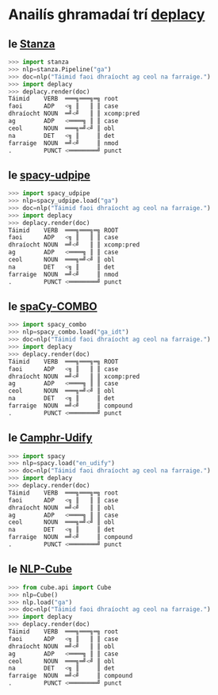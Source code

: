 # Anailís ghramadaí trí [deplacy](https://koichiyasuoka.github.io/deplacy/)

## le [Stanza](https://stanfordnlp.github.io/stanza)

```py
>>> import stanza
>>> nlp=stanza.Pipeline("ga")
>>> doc=nlp("Táimid faoi dhraíocht ag ceol na farraige.")
>>> import deplacy
>>> deplacy.render(doc)
Táimid    VERB  ═══╗═══╗═╗ root
faoi      ADP   <╗ ║   ║ ║ case
dhraíocht NOUN  ═╝<╝   ║ ║ xcomp:pred
ag        ADP   <════╗ ║ ║ case
ceol      NOUN  ═══╗═╝<╝ ║ obl
na        DET   <╗ ║     ║ det
farraige  NOUN  ═╝<╝     ║ nmod
.         PUNCT <════════╝ punct
```

## le [spacy-udpipe](https://github.com/TakeLab/spacy-udpipe)

```py
>>> import spacy_udpipe
>>> nlp=spacy_udpipe.load("ga")
>>> doc=nlp("Táimid faoi dhraíocht ag ceol na farraige.")
>>> import deplacy
>>> deplacy.render(doc)
Táimid    VERB  ═══╗═══╗═╗ ROOT
faoi      ADP   <╗ ║   ║ ║ case
dhraíocht NOUN  ═╝<╝   ║ ║ xcomp:pred
ag        ADP   <════╗ ║ ║ case
ceol      NOUN  ═══╗═╝<╝ ║ obl
na        DET   <╗ ║     ║ det
farraige  NOUN  ═╝<╝     ║ nmod
.         PUNCT <════════╝ punct
```

## le [spaCy-COMBO](https://github.com/KoichiYasuoka/spaCy-COMBO)

```py
>>> import spacy_combo
>>> nlp=spacy_combo.load("ga_idt")
>>> doc=nlp("Táimid faoi dhraíocht ag ceol na farraige.")
>>> import deplacy
>>> deplacy.render(doc)
Táimid    VERB  ═══╗═══╗═╗ ROOT
faoi      ADP   <╗ ║   ║ ║ case
dhraíocht NOUN  ═╝<╝   ║ ║ xcomp:pred
ag        ADP   <════╗ ║ ║ case
ceol      NOUN  ═══╗═╝<╝ ║ obl
na        DET   <╗ ║     ║ det
farraige  NOUN  ═╝<╝     ║ compound
.         PUNCT <════════╝ punct
```

## le [Camphr-Udify](https://camphr.readthedocs.io/en/latest/notes/udify.html)

```py
>>> import spacy
>>> nlp=spacy.load("en_udify")
>>> doc=nlp("Táimid faoi dhraíocht ag ceol na farraige.")
>>> import deplacy
>>> deplacy.render(doc)
Táimid    VERB  ═══╗═══╗═╗ root
faoi      ADP   <╗ ║   ║ ║ case
dhraíocht NOUN  ═╝<╝   ║ ║ obl
ag        ADP   <════╗ ║ ║ case
ceol      NOUN  ═══╗═╝<╝ ║ obl
na        DET   <╗ ║     ║ det
farraige  NOUN  ═╝<╝     ║ compound
.         PUNCT <════════╝ punct
```

## le [NLP-Cube](https://github.com/Adobe/NLP-Cube)

```py
>>> from cube.api import Cube
>>> nlp=Cube()
>>> nlp.load("ga")
>>> doc=nlp("Táimid faoi dhraíocht ag ceol na farraige.")
>>> import deplacy
>>> deplacy.render(doc)
Táimid    VERB  ═══╗═══╗═╗ root
faoi      ADP   <╗ ║   ║ ║ case
dhraíocht NOUN  ═╝<╝   ║ ║ obl
ag        ADP   <════╗ ║ ║ case
ceol      NOUN  ═══╗═╝<╝ ║ obl
na        DET   <╗ ║     ║ det
farraige  NOUN  ═╝<╝     ║ compound
.         PUNCT <════════╝ punct
```

